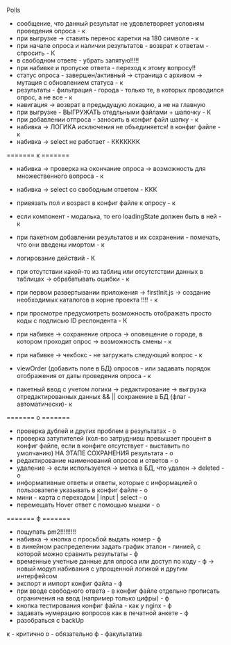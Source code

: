 Polls
+ сообщение, что данный результат не удовлетворяет условиям проведения опроса - к
+ при выгрузке -> ставить перенос каретки на 180 символе - к
+ при начале опроса и наличии результатов - возврат к ответам - спросить - К
+ в свободном ответе - убрать запятую!!!!!
+ при набивке и пропуске ответа - переход к этому вопросу!!
+ статус опроса - завершен/активный -> страница с архивом -> мутация с обновлением статуса - к
+ результаты - фильтрация - города - только те, в которых проводился опрос, а не все - к
+ навигация -> возврат в предыдущую локацию, а не на главную
+ при выгрузке - ВЫГРУЖАТЬ отедльными файлами + шапочку - К
+ при добавлении отпроса - заносить в конфиг файл шапку - к
+ набивка -> ЛОГИКА исключения не объединяется! в конфиг файле - к
+ набивка -> select не работает - ККККККК

======= к =======
- набивка -> проверка на окончание опроса -> возможность для множественного вопроса - к
- набивка -> select со свободным ответом - ККК
- привязать пол и возраст в конфиг файле к опросу - к

- если компонент - модалька, то его loadingState должен быть в ней - к
- при пакетном добавлении результатов и их сохранении - помечать, что они введены имортом - к 

- логирование действий - К
- при отсутствии какой-то из таблиц или отсутстствии данных в таблицах -> обрабатывать ошибки - к
- при первом развертывании приложения -> firstInit.js -> создание необходимых каталогов в корне проекта !!!! - к

- при просмотре предусмотреть возможность отображать просто коды с подписью ID респондента - К

- при набивке -> сохранение опроса -> оповещение о городе, в котором проходит опрос -> возможность смены - к 
- при набивке -> чекбокс - не загружать следующий вопрос - к
- viewOrder (добавить поле в БД) опросов - или задавать порядок отображения от даты проведения опроса - к

- пакетный ввод с учетом логики -> редактирование -> выгрузка отредактированных данных && || сохранение в БД (флаг - автоматически)- к

======= о =======
- проверка дублей и других проблем в результатах - о
- проверка затупителей (кол-во затруднивш превышает процент в конфиг файле, если в конфиге отсутствует - выставить по умолчанию) НА ЭТАПЕ СОХРАНЕНИЯ результата - о
- редактирование наименований опросов и ответов - о
- удаление -> если используется -> метка в БД, что удален -> deleted - о
- информативные ответы и ответы, которые с информацией о пользователе указывать в конфиг файле - о
- мини - карта с переходом | input | select - о
- перемещать Hover ответ с помощью мышки - о

======= ф =======
- пощупать pm2!!!!!!!!!
- набивка -> кнопка с просьбой выдать номер - ф
- в линейном распределении задать график эталон - линией, с которой можно сравнить результаты - ф
- временные учетные данные для опроса или доступ по коду - ф -> новый модул набивания с упрощенной логикой и другим интерфейсом
- экспорт и импорт конфиг файла - ф
- при вводе свободного ответа - в конфиг файле отдельно прописать ограничения на ввод (например только цифры) - ф
- кнопка тестирования конфиг файла - как у nginx - ф
- задавать нумерацию вопросов как в печатной анкете - ф
- разобраться с backUp









к - критично
о - обязательно
ф - факультатив